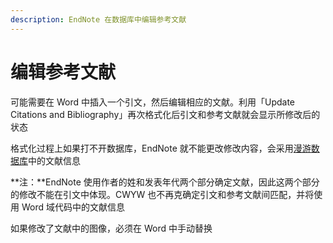 ```yaml
---
description: EndNote 在数据库中编辑参考文献
---
```


# 编辑参考文献

可能需要在 Word 中插入一个引文，然后编辑相应的文献。利用「Update Citations and Bibliography」再次格式化后引文和参考文献就会显示所修改后的状态

格式化过程上如果打不开数据库，EndNote 就不能更改修改内容，会采用[漫游数据库](The_Traveling_Library.htm)中的文献信息

**注：**EndNote 使用作者的姓和发表年代两个部分确定文献，因此这两个部分的修改不能在引文中体现。CWYW 也不再克确定引文和参考文献间匹配，并将使用 Word 域代码中的文献信息

如果修改了文献中的图像，必须在 Word 中手动替换

